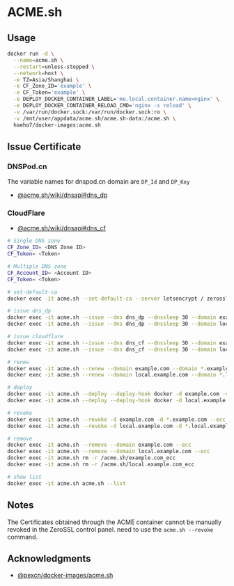 # ACME.sh

## Usage

```sh
docker run -d \
  --name=acme.sh \
  --restart=unless-stopped \
  --network=host \
  -e TZ=Asia/Shanghai \
  -e CF_Zone_ID='example' \
  -e CF_Token='example' \
  -e DEPLOY_DOCKER_CONTAINER_LABEL='me.local.container.name=nginx' \
  -e DEPLOY_DOCKER_CONTAINER_RELOAD_CMD='nginx -s reload' \
  -v /var/run/docker.sock:/var/run/docker.sock:ro \
  -v /mnt/user/appdata/acme.sh/acme.sh-data:/acme.sh \
  haeho7/docker-images:acme.sh
```

## Issue Certificate

### DNSPod.cn

The variable names for dnspod.cn domain are `DP_Id` and `DP_Key`

- [@acme.sh/wiki/dnsapi#dns_dp](https://github.com/acmesh-official/acme.sh/wiki/dnsapi#2-dnspodcn-option)

### CloudFlare

- [@acme.sh/wiki/dnsapi#dns_cf](https://github.com/acmesh-official/acme.sh/wiki/dnsapi#dns_cf)

```sh
# Single DNS zone
CF_Zone_ID= <DNS Zone ID>
CF_Token= <Token>

# Multiple DNS zone
CF_Account_ID= <Account ID>
CF_Token= <Token>
```

```sh
# set-default-ca
docker exec -it acme.sh --set-default-ca --server letsencrypt / zerossl

# issue dns_dp
docker exec -it acme.sh --issue --dns dns_dp --dnssleep 30 --domain example.com --domain *.example.com --keylength ec-256 --email example@gmail.com
docker exec -it acme.sh --issue --dns dns_dp --dnssleep 30 --domain local.example.com --domain *.local.example.com --keylength ec-256 --email example@gmail.com

# issue cloudflare
docker exec -it acme.sh --issue --dns dns_cf --dnssleep 30 --domain example.com --domain *.example.com --keylength ec-256 --email example@gmail.com
docker exec -it acme.sh --issue --dns dns_cf --dnssleep 30 --domain local.example.com --domain *.local.example.com --keylength ec-256 --email example@gmail.com

# renew
docker exec -it acme.sh --renew --domain example.com --domain *.example.com --ecc --force
docker exec -it acme.sh --renew --domain local.example.com --domain *.local.example.com --ecc --force

# deploy
docker exec -it acme.sh --deploy --deploy-hook docker -d example.com -d *.example.com --ecc
docker exec -it acme.sh --deploy --deploy-hook docker -d local.example.com -d *.local.example.com --ecc

# revoke
docker exec -it acme.sh --revoke -d example.com -d *.example.com --ecc
docker exec -it acme.sh --revoke -d local.example.com -d *.local.example.com --ecc

# remove
docker exec -it acme.sh --remove --domain example.com --ecc
docker exec -it acme.sh --remove --domain local.example.com --ecc
docker exec -it acme.sh rm -r /acme.sh/example.com_ecc
docker exec -it acme.sh rm -r /acme.sh/local.example.com_ecc

# show list
docker exec -it acme.sh acme.sh --list
```

## Notes

The Certificates obtained through the ACME container cannot be manually revoked in the ZeroSSL control panel. need to use the `acme.sh --revoke` command.

## Acknowledgments

- [@pexcn/docker-images/acme.sh](https://github.com/pexcn/docker-images/tree/master/utils/acme.sh)
